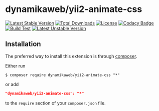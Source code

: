 dynamikaweb/yii2-animate-css 
============================
[![Latest Stable Version](https://img.shields.io/github/v/release/dynamikaweb/yii2-animate-css)](https://github.com/dynamikaweb/yii2-animate-css/releases)
[![Total Downloads](https://poser.pugx.org/dynamikaweb/yii2-animate-css/downloads)](https://packagist.org/packages/dynamikaweb/yii2-animate-css)
[![License](https://img.shields.io/github/license/dynamikaweb/yii2-animate-css)](https://github.com/dynamikaweb/yii2-animate-css/blob/master/LICENSE)
[![Codacy Badge](https://app.codacy.com/project/badge/Grade/19c5e80fc85d4d27956fba4be515bbbd)](https://www.codacy.com/gh/dynamikaweb/yii2-animate-css/dashboard?utm_source=github.com&amp;utm_medium=referral&amp;utm_content=dynamikaweb/yii2-animate-css&amp;utm_campaign=Badge_Grade)
[![Build Test](https://scrutinizer-ci.com/g/dynamikaweb/yii2-animate-css/badges/build.png?b=master)](https://scrutinizer-ci.com/g/dynamikaweb/yii2-animate-css/)
[![Latest Unstable Version](https://poser.pugx.org/dynamikaweb/yii2-animate-css/v/unstable)](https://github.com/dynamikaweb/yii2-animate-css/find/master)


Installation
------------
The preferred way to install this extension is through [composer](http://getcomposer.org/download/).

Either run

```SHELL
$ composer require dynamikaweb/yii2-animate-css "*"
```

or add

```JSON
"dynamikaweb/yii2-animate-css": "*"
```

to the `require` section of your `composer.json` file.